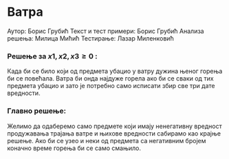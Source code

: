 ﻿# Ватра

Аутор: Борис Грубић
Текст и тест примери: Борис Грубић 
Анализа решења: Милица Мићић
Тестирање: Лазар Миленковић

### Решење за $x1, x2, x3 ≥ 0$ :
Када би се било који од предмета убацио у ватру дужина њеног горења би се повећала. Ватра би онда најдуже горела ако би се сваки од тих предмета убацио и зато је потребно само исписати збир све три дате вредности.

### Главно решење:
Желимо да одаберемо само предмете који имају ненегативну вредност продужавања трајања ватре и њихове вредности сабирамо као крајње решење. Ако би се узео и неки од предмета са негативним бројем коначно време горења би се само смањило.


